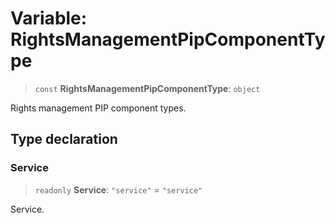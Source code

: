 # Variable: RightsManagementPipComponentType

> `const` **RightsManagementPipComponentType**: `object`

Rights management PIP component types.

## Type declaration

### Service

> `readonly` **Service**: `"service"` = `"service"`

Service.
